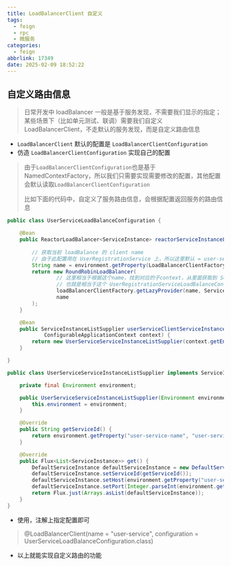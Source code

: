 ```yaml
---
title: LoadBalancerClient 自定义
tags:
  - feign
  - rpc
  - 微服务
categories:
  - feign
abbrlink: 17349
date: 2025-02-09 18:52:22
---
```


## 自定义路由信息

> 日常开发中 loadBalancer 一般是基于服务发现，不需要我们显示的指定；某些场景下（比如单元测试、联调）需要我们自定义 LoadBalancerClient，不走默认的服务发现，而是自定义路由信息

- `LoadBalancerClient` 默认的配置是 `LoadBalancerClientConfiguration`
- 仿造 `LoadBalancerClientConfiguration` 实现自己的配置

> 由于`LoadBalancerClientConfiguration`也是基于 NamedContextFactory，所以我们只需要实现需要修改的配置，其他配置会默认读取`LoadBalancerClientConfiguration`
>
> 比如下面的代码中，自定义了服务路由信息，会根据配置返回服务的路由信息

```Java
public class UserServiceLoadBalanceConfiguration {

    @Bean
    public ReactorLoadBalancer<ServiceInstance> reactorServiceInstanceLoadBalancer(Environment environment,
                                                                                   LoadBalancerClientFactory loadBalancerClientFactory) {
        // 获取当前 loadBalance 的 client name
        // 由于此配置用在 UserRegistrationService 上，所以这里默认 = user-service
        String name = environment.getProperty(LoadBalancerClientFactory.PROPERTY_NAME);
        return new RoundRobinLoadBalancer(
                // 这里相当于根据这个name，找到对应的子context，从里面获取到 ServiceInstanceListSupplier 对应的bean
                // 也就是相当于这个 UserRegistrationServiceLoadBalanceConfiguration 下配置的 ServiceInstanceListSupplier -> 也就是 ServiceInstanceListSupplier
                loadBalancerClientFactory.getLazyProvider(name, ServiceInstanceListSupplier.class),
                name
        );
    }

    @Bean
    public ServiceInstanceListSupplier userServiceClientServiceInstanceListSupplier(
            ConfigurableApplicationContext context) {
        return new UserServiceServiceInstanceListSupplier(context.getEnvironment());
    }

}

public class UserServiceServiceInstanceListSupplier implements ServiceInstanceListSupplier {

    private final Environment environment;

    public UserServiceServiceInstanceListSupplier(Environment environment) {
        this.environment = environment;
    }

    @Override
    public String getServiceId() {
        return environment.getProperty("user-service-name", "user-service");
    }

    @Override
    public Flux<List<ServiceInstance>> get() {
        DefaultServiceInstance defaultServiceInstance = new DefaultServiceInstance();
        defaultServiceInstance.setServiceId(getServiceId());
        defaultServiceInstance.setHost(environment.getProperty("user-service-host", "127.0.0.1"));
        defaultServiceInstance.setPort(Integer.parseInt(environment.getProperty("user-service-port", "8080")));
        return Flux.just(Arrays.asList(defaultServiceInstance));
    }
}
```

- 使用，注解上指定配置即可

> @LoadBalancerClient(name = "user-service", configuration = UserServiceLoadBalanceConfiguration.class)

- 以上就能实现自定义路由的功能
